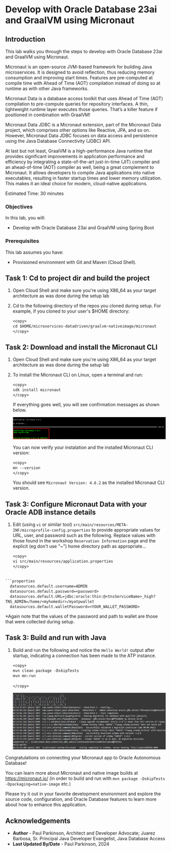 # Develop with Oracle Database 23ai and GraalVM using Micronaut

## Introduction

This lab walks you through the steps to develop with Oracle Database 23ai and GraalVM using Micronaut.

Micronaut is an open-source JVM-based framework for building Java microservices. It is designed to avoid reflection, thus reducing memory consumption and improving start times. Features are pre-computed at compile time with Ahead of Time (AOT) compilation instead of doing so at runtime as with other Java frameworks.

Micronaut Data is a database access toolkit that uses Ahead of Time (AOT) compilation to pre-compute queries for repository interfaces. A thin, lightweight runtime layer executes those queries. That’s a killer feature if positioned in combination with GraalVM!

Micronaut Data JDBC is a Micronaut extension, part of the Micronaut Data project, which comprises other options like Reactive, JPA, and so on. However, Micronaut Data JDBC focuses on data access and persistence using the Java Database Connectivity (JDBC) API.

At last but not least, GraalVM is a high-performance Java runtime that provides significant improvements in application performance and efficiency by integrating a state-of-the-art just-in-time (JIT) compiler and an ahead-of-time (AOT) compiler as well, being a great complement to Micronaut.
It allows developers to compile Java applications into native executables, resulting in faster startup times and lower memory utilization. This makes it an ideal choice for modern, cloud-native applications.

Estimated Time: 30 minutes

### Objectives

In this lab, you will:
- Develop with Oracle Database 23ai and GraalVM using Spring Boot

### Prerequisites

This lab assumes you have:
- Provisioned environment with Git and Maven (Cloud Shell).


## Task 1: Cd to project dir and build the project

1. Open Cloud Shell and make sure you're using X86_64 as your target architecture as was done during the setup lab

2. Cd to the following directory of the repos you cloned during setup. For example, if you cloned to your user's $HOME directory:

    ```
    <copy>   
    cd $HOME/microservices-datadriven/graalvm-nativeimage/micronaut
    </copy>
    ``` 

## Task 2: Download and install the Micronaut CLI

1. Open Cloud Shell and make sure you're using X86_64 as your target architecture as was done during the setup lab

2. To install the Micronaut CLI on Linux, open a terminal and run:

    ```
    <copy>   
    sdk install micronaut  
    </copy>
    ```

    If everything goes well, you will see confirmation messages as shown below.

    ![micronaut cli](images/micronaut-cli.png)

    You can now verify your instalation and the installed Micronaut CLI version:

    ```
    <copy>   
    mn --version    
    </copy>
    ```    
    You should see `Micronaut Version: 4.6.2` as the installed Micronaut CLI version.



## Task 3: Configure Micronaut Data with your Oracle ADB instance details

1.  Edit (using `vi` or similar tool) `src/main/resources/META-INF/microprofile-config.properties` to provide appropriate values for URL, user, and password such as the following.
    Replace values with those found in the workshop `Reservation Information` page and the explicit (eg don't use "~") home directory path as appropriate...
    ```
    <copy>   
    vi src/main/resources/application.properties
    </copy>
   ```
   
   ```properties
     datasources.default.username=ADMIN
     datasources.default.password=<password>
     datasources.default.URL=jdbc:oracle:thin:@<tnsServiceName>_high?TNS_ADMIN=/home/<myhomedir>/myatpwallet
     datasources.default.walletPassword=<YOUR_WALLET_PASSWORD>
   ```  
    
   *Again note that the values of the password and path to wallet are those that were collected during setup.

## Task 3: Build and run with Java

1. Build and run the following and notice the `Hello World!` output after startup, indicating a connection has been made to the ATP instance.

    ```
    <copy>
    mvn clean package -DskipTests
    mvn mn:run
   
    </copy>
    ```

   ![micronaut connection success](images/micronaut-conn-success.png)


Congratulations on connecting your Micronaut app to Oracle Autonomous Database!

You can learn more about Micronaut and native image builds at https://micronaut.io/ (in order to build and run with `mvn package -DskipTests -Dpackaging=native-image` etc.)

Please try it out in your favorite development environment and explore the source code, configuration, and Oracle Database features to learn more about how to enhance this application.

## Acknowledgements
* **Author** - Paul Parkinson, Architect and Developer Advocate; Juarez Barbosa, Sr. Principal Java Developer Evangelist, Java Database Access
* **Last Updated By/Date** - Paul Parkinson, 2024
